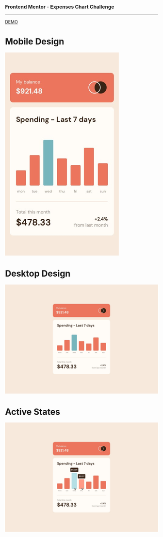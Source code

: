 ### Frontend Mentor - Expenses Chart Challenge
---

[DEMO](https://sprightly-custard-08787a.netlify.app/)

# Mobile Design
![Mobile Design](./design/mobile-design.jpg)
# Desktop Design
![Desktop Design](./design/desktop-design.jpg)
# Active States
![Active States](./design/active-states.jpg)